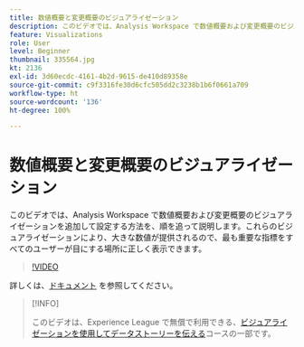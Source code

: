 ```yaml
---
title: 数値概要と変更概要のビジュアライゼーション
description: このビデオでは、Analysis Workspace で数値概要および変更概要のビジュアライゼーションを追加して設定する方法を、順を追って説明します。これらのビジュアライゼーションにより、大きな数値が提供されるので、最も重要な指標をすべてのユーザーが目にする場所に正しく表示できます。
feature: Visualizations
role: User
level: Beginner
thumbnail: 335564.jpg
kt: 2136
exl-id: 3d60ecdc-4161-4b2d-9615-de410d89358e
source-git-commit: c9f3316fe30d6cfc505dd2c3238b1b6f0661a709
workflow-type: ht
source-wordcount: '136'
ht-degree: 100%

---
```


# 数値概要と変更概要のビジュアライゼーション

このビデオでは、Analysis Workspace で数値概要および変更概要のビジュアライゼーションを追加して設定する方法を、順を追って説明します。これらのビジュアライゼーションにより、大きな数値が提供されるので、最も重要な指標をすべてのユーザーが目にする場所に正しく表示できます。

>[!VIDEO](https://video.tv.adobe.com/v/335564/?quality=12&learn=on)

詳しくは、[ドキュメント](https://experienceleague.adobe.com/docs/analytics/analyze/analysis-workspace/visualizations/summary-number-change.html?lang=ja) を参照してください。

>[!INFO]
>
> このビデオは、Experience League で無償で利用できる、[ビジュアライゼーションを使用してデータストーリーを伝える](https://experienceleague.adobe.com/?recommended=Analytics-U-1-2021.1.visualizations&amp;lang=ja)コースの一部です。
